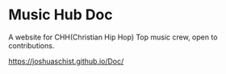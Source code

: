 # Music Hub Doc
A website for CHH(Christian Hip Hop) Top music crew, open to contributions.

https://joshuaschist.github.io/Doc/
